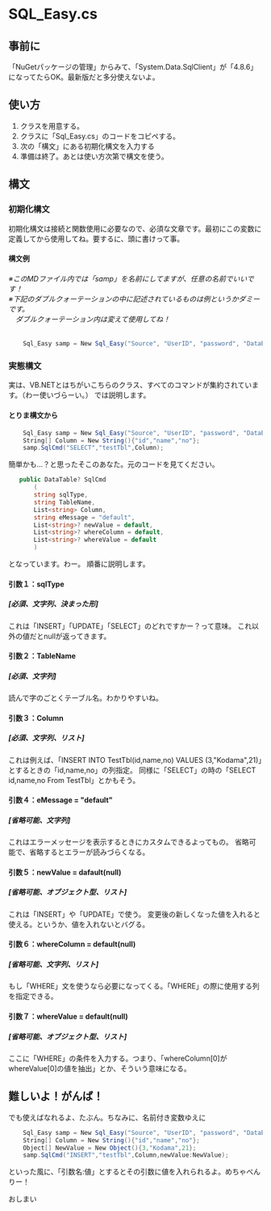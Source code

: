 # SQL_Easy.cs

## 事前に
「NuGetパッケージの管理」からみて、「System.Data.SqlClient」が「4.8.6」になってたらOK。最新版だと多分使えないよ。

## 使い方

 1. クラスを用意する。
 2. クラスに「Sql_Easy.cs」のコードをコピペする。
 3. 次の「構文」にある初期化構文を入力する
 4. 準備は終了。あとは使い方次第で構文を使う。

## 構文

### 初期化構文
初期化構文は接続と関数使用に必要なので、必須な文章です。最初にこの変数に定義してから使用してね。要するに、頭に書けって事。
#### 構文例
###### ※このMDファイル内では「samp」を名前にしてますが、任意の名前でいいです！<br> ※下記のダブルクォーテーションの中に記述されているものは例というかダミーです。<br>　ダブルクォーテーション内は変えて使用してね！
```test.cs
    Sql_Easy samp = New Sql_Easy("Source", "UserID", "password", "DataBaseName");
   ```

### 実態構文

実は、VB.NETとはちがいこちらのクラス、すべてのコマンドが集約されています。（わー使いづらーい。）
では説明します。
#### とりま構文から
```test.cs
    Sql_Easy samp = New Sql_Easy("Source", "UserID", "password", "DataBaseName");
    String[] Column = New String(){"id","name","no"};
    samp.SqlCmd("SELECT","testTbl",Column);
 ```
 
 簡単かも…？と思ったそこのあなた。元のコードを見てください。
 ```test.cs
    public DataTable? SqlCmd
        (
        string sqlType,
        string TableName,
        List<string> Column,
        string eMessage = "default",
        List<string>? newValue = default,
        List<string>? whereColumn = default,
        List<string>? whereValue = default
        )
   ```
となっています。わー。
順番に説明します。
#### 引数１：sqlType
##### \[必須、文字列、決まった形\]
これは「INSERT」「UPDATE」「SELECT」のどれですかー？って意味。
これ以外の値だとnullが返ってきます。
#### 引数２：TableName
##### \[必須、文字列\]
読んで字のごとくテーブル名。わかりやすいね。
#### 引数３：Column
##### \[必須、文字列、リスト\]
これは例えば、「INSERT INTO TestTbl(id,name,no) VALUES (3,"Kodama",21)」とするときの「id,name,no」の列指定。
同様に「SELECT」の時の「SELECT id,name,no From TestTbl」とかもそう。
#### 引数４：eMessage = "default"
##### \[省略可能、文字列\]
これはエラーメッセージを表示するときにカスタムできるよってもの。
省略可能で、省略するとエラーが読みづらくなる。
#### 引数５：newValue = dafault(null)
##### \[省略可能、オブジェクト型、リスト\]
これは「INSERT」や「UPDATE」で使う。
変更後の新しくなった値を入れると使える。というか、値を入れないとバグる。
#### 引数６：whereColumn = default(null)
##### \[省略可能、文字列、リスト\]
もし「WHERE」文を使うなら必要になってくる。「WHERE」の際に使用する列を指定できる。
#### 引数７：whereValue = default(null)
##### \[省略可能、オブジェクト型、リスト\]
ここに「WHERE」の条件を入力する。つまり、「whereColumn[0]がwhereValue[0]の値を抽出」とか、そういう意味になる。

## 難しいよ！がんば！
でも使えばなれるよ、たぶん。ちなみに、名前付き変数ゆえに
```test.cs
    Sql_Easy samp = New Sql_Easy("Source", "UserID", "password", "DataBaseName");
    String[] Column = New String(){"id","name","no"};
    Object[] NewValue = New Object(){3,"Kodama",21};
    samp.SqlCmd("INSERT","testTbl",Column,newValue:NewValue);
 ```
 といった風に、「引数名:値」とするとその引数に値を入れられるよ。めちゃべんりー！

おしまい
